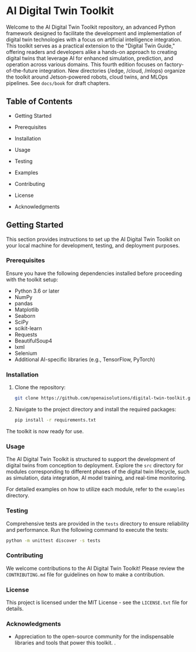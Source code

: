 # AI Digital Twin Toolkit

Welcome to the AI Digital Twin Toolkit repository, an advanced Python framework designed to facilitate the development and implementation of digital twin technologies with a focus on artificial intelligence integration. This toolkit serves as a practical extension to the "Digital Twin Guide," offering readers and developers alike a hands-on approach to creating digital twins that leverage AI for enhanced simulation, prediction, and operation across various domains.
This fourth edition focuses on factory-of-the-future integration. New directories (/edge, /cloud, /mlops) organize the toolkit around Jetson-powered robots, cloud twins, and MLOps pipelines. See `docs/book` for draft chapters.


## Table of Contents

- Getting Started

- Prerequisites
- Installation
- Usage
- Testing
- Examples
- Contributing
- License
- Acknowledgments

## Getting Started

This section provides instructions to set up the AI Digital Twin Toolkit on your local machine for development, testing, and deployment purposes.

### Prerequisites

Ensure you have the following dependencies installed before proceeding with the toolkit setup:

- Python 3.6 or later
- NumPy
- pandas
- Matplotlib
- Seaborn
- SciPy
- scikit-learn
- Requests
- BeautifulSoup4
- lxml
- Selenium
- Additional AI-specific libraries (e.g., TensorFlow, PyTorch)

### Installation

1. Clone the repository:
   ```bash
   git clone https://github.com/openaisolutions/digital-twin-toolkit.git
   ```
2. Navigate to the project directory and install the required packages:
   ```bash
   pip install -r requirements.txt
   ```

The toolkit is now ready for use.

### Usage

The AI Digital Twin Toolkit is structured to support the development of digital twins from conception to deployment. Explore the `src` directory for modules corresponding to different phases of the digital twin lifecycle, such as simulation, data integration, AI model training, and real-time monitoring.

For detailed examples on how to utilize each module, refer to the `examples` directory.

### Testing

Comprehensive tests are provided in the `tests` directory to ensure reliability and performance. Run the following command to execute the tests:

```bash
python -m unittest discover -s tests
```

### Contributing

We welcome contributions to the AI Digital Twin Toolkit! Please review the `CONTRIBUTING.md` file for guidelines on how to make a contribution.

### License

This project is licensed under the MIT License - see the `LICENSE.txt` file for details.

### Acknowledgments

- Appreciation to the open-source community for the indispensable libraries and tools that power this toolkit.
.
